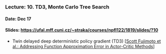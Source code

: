 ### Lecture: 10. TD3, Monte Carlo Tree Search
#### Date: Dec 17
#### Slides: https://ufal.mff.cuni.cz/~straka/courses/npfl122/1819/slides/?10

- Twin delayed deep deterministic policy gradient (TD3) [[Scott Fujimoto et al.: Addressing Function Approximation Error in Actor-Critic Methods](https://arxiv.org/abs/1802.09477)]
